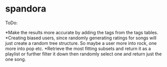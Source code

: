 # spandora

ToDo:

      
*Make the results more accurate by adding the tags from the tags tables.
*Creating biased users, since randomly generating ratings for songs will just create a random tree structure.
So maybe a user more into rock, one more into pop etc.
*Retrieve the most fitting subsets and return it as a playlist or further filter it down then randomly select one and return just the one song.
      

